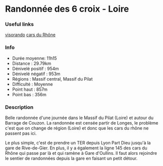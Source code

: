 # Randonnée des 6 croix - Loire

### Useful links
[visorando](https://www.visorando.com/randonnee-randonnee-des-six-croix/)
[cars du Rhône](https://www.carsdurhone.fr/calcul-d-itineraire)

### Info
* Durée moyenne: 11h15
* Distance : 29.79km
* Dénivelé positif : 954m
* Dénivelé négatif : 953m
* Régions : Massif central, Massif du Pilat
* Difficulté : Moyenne
* Point haut : 857m
* Point bas : 356m

### Description
Belle randonnée d'une journée dans le Massif du Pilat (Loire) et autour du Barrage de Couzon. La randonnée est censée partir de Longes, le problème c'est que on change de région (Loire) et donc que les cars du rhône ne passent pas ici.

Le plus simple, c'est de prendre un TER depuis Lyon Part Dieu jusqu'à la gare de Rive-de-Gier. En plus, il y a également la ligne 145 des cars du Rhône qui passe par là et qui ramène à Gare d'Oullins. Il faut alors rejoindre le sentier de randonnées depuis la gare en faisant un petit détour.
